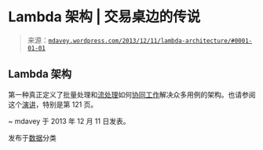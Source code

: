 <!--yml

分类：未分类

日期：2024-05-18 05:56:31

-->

# Lambda 架构 | 交易桌边的传说

> 来源：[`mdavey.wordpress.com/2013/12/11/lambda-architecture/#0001-01-01`](https://mdavey.wordpress.com/2013/12/11/lambda-architecture/#0001-01-01)

## Lambda 架构

第一种真正定义了批量处理和[流处理](http://www.infoq.com/presentations/data-streaming-nsq)如何[协同工作](http://jameskinley.tumblr.com/post/37398560534/the-lambda-architecture-principles-for-architecting)解决众多用例的架构。也请参阅这个[演讲](http://www.slideshare.net/nathanmarz/runaway-complexity-in-big-data-and-a-plan-to-stop-it)，特别是第 121 页。

~ mdavey 于 2013 年 12 月 11 日发表。

发布于[数据](https://mdavey.wordpress.com/category/data/)分类
